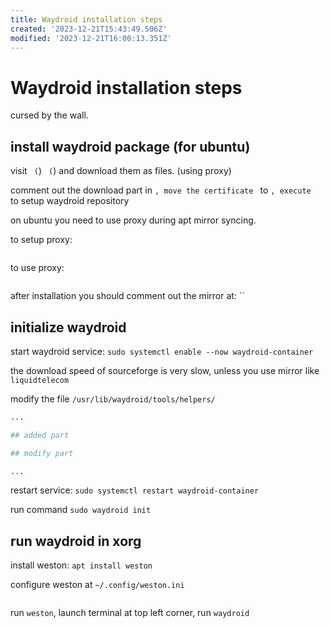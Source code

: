 ```yaml
---
title: Waydroid installation steps
created: '2023-12-21T15:43:49.506Z'
modified: '2023-12-21T16:00:13.351Z'
---
```


# Waydroid installation steps

cursed by the wall.

## install waydroid package (for ubuntu)

visit `` (``) `` (``) and download them as files. (using proxy)

comment out the download part in ``, move the certificate `` to ``, execute `` to setup waydroid repository

on ubuntu you need to use proxy during apt mirror syncing.

to setup proxy:

```bash

```

to use proxy:

```bash

```

after installation you should comment out the mirror at: ``

## initialize waydroid

start waydroid service: `sudo systemctl enable --now waydroid-container`

the download speed of sourceforge is very slow, unless you use mirror like `liquidtelecom`

modify the file `/usr/lib/waydroid/tools/helpers/`

```python
...

## added part

## modify part

...
```

restart service: `sudo systemctl restart waydroid-container`

run command `sudo waydroid init`

## run waydroid in xorg

install weston: `apt install weston`

configure weston at `~/.config/weston.ini`

```toml

```

run `weston`, launch terminal at top left corner, run `waydroid`
